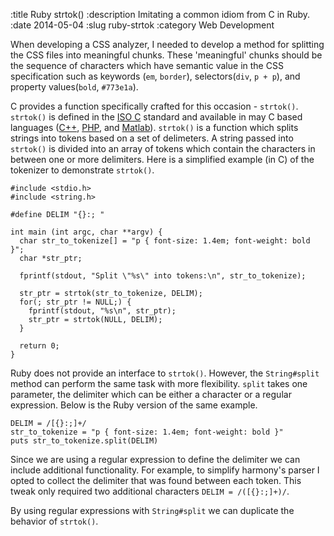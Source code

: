 :title Ruby strtok()
:description Imitating a common idiom from C in Ruby.
:date 2014-05-04
:slug ruby-strtok
:category Web Development

<p>When developing a CSS analyzer, I needed to develop a method for splitting the CSS files into meaningful chunks.
These &#39;meaningful&#39; chunks should be the sequence of characters which have semantic value in the CSS specification such as keywords (<code>em</code>, <code>border</code>), selectors(<code>div</code>, <code>p + p</code>), and property values(<code>bold</code>, <code>#773e1a</code>).</p>

<p>C provides a function specifically crafted for this occasion - <code>strtok()</code>.
<code>strtok()</code> is defined in the <a href="http://pubs.opengroup.org/onlinepubs/009695299/functions/strtok.html">ISO C</a> standard and available in may C based languages (<a href="http://en.cppreference.com/w/cpp/string/byte/strtok">C++</a>, <a href="http://www.php.net/manual/en/function.strtok.php">PHP</a>, and <a href="http://www.mathworks.com/help/matlab/ref/strtok.html">Matlab</a>).
<code>strtok()</code> is a function which splits strings into tokens based on a set of delimeters.
A string passed into <code>strtok()</code> is divided into an array of tokens which contain the characters in between one or more delimiters.
Here is a simplified example (in C) of the tokenizer to demonstrate <code>strtok()</code>.</p>

<pre><code>#include &lt;stdio.h&gt;
#include &lt;string.h&gt;

#define DELIM &quot;{}:; &quot;

int main (int argc, char **argv) {
  char str_to_tokenize[] = &quot;p { font-size: 1.4em; font-weight: bold }&quot;;
  char *str_ptr;

  fprintf(stdout, &quot;Split \&quot;%s\&quot; into tokens:\n&quot;, str_to_tokenize);

  str_ptr = strtok(str_to_tokenize, DELIM);
  for(; str_ptr != NULL;) {
    fprintf(stdout, &quot;%s\n&quot;, str_ptr);
    str_ptr = strtok(NULL, DELIM);
  }

  return 0;
}
</code></pre>

<p>Ruby does not provide an interface to <code>strtok()</code>.
However, the <code>String#split</code> method can perform the same task with more flexibility.
<code>split</code> takes one parameter, the delimiter which can be either a character or a regular expression.
Below is the Ruby version of the same example.</p>

<pre><code>DELIM = /[{}:;]+/
str_to_tokenize = &quot;p { font-size: 1.4em; font-weight: bold }&quot;
puts str_to_tokenize.split(DELIM)
</code></pre>

<p>Since we are using a regular expression to define the delimiter we can include additional functionality.
For example, to simplify harmony&#39;s parser I opted to collect the delimiter that was found between each token.
This tweak only required two additional characters <code>DELIM = /([{}:;]+)/</code>.</p>

<p>By using regular expressions with <code>String#split</code> we can duplicate the behavior of <code>strtok()</code>.</p>
